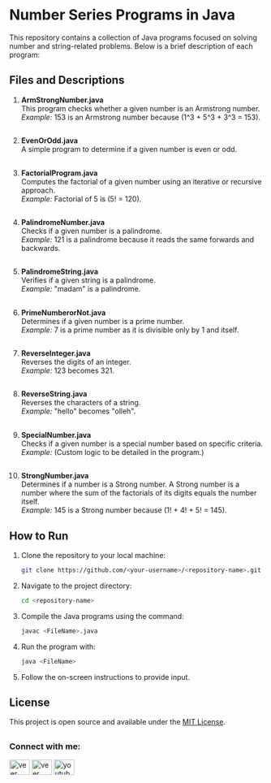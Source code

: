 # Number Series Programs in Java

This repository contains a collection of Java programs focused on solving number and string-related problems. Below is a brief description of each program:

## Files and Descriptions

1. **ArmStrongNumber.java**  
   This program checks whether a given number is an Armstrong number.  
   *Example:* 153 is an Armstrong number because \(1^3 + 5^3 + 3^3 = 153\).

   ##

3. **EvenOrOdd.java**  
   A simple program to determine if a given number is even or odd.

   ##

5. **FactorialProgram.java**  
   Computes the factorial of a given number using an iterative or recursive approach.  
   *Example:* Factorial of 5 is \(5! = 120\).

   ##

7. **PalindromeNumber.java**  
   Checks if a given number is a palindrome.  
   *Example:* 121 is a palindrome because it reads the same forwards and backwards.

   ##

9. **PalindromeString.java**  
   Verifies if a given string is a palindrome.  
   *Example:* "madam" is a palindrome.

   ##

11. **PrimeNumberorNot.java**  
   Determines if a given number is a prime number.  
   *Example:* 7 is a prime number as it is divisible only by 1 and itself.

    ##

13. **ReverseInteger.java**  
   Reverses the digits of an integer.  
   *Example:* 123 becomes 321.

    ##

15. **ReverseString.java**  
   Reverses the characters of a string.  
   *Example:* "hello" becomes "olleh".

    ##

17. **SpecialNumber.java**  
   Checks if a given number is a special number based on specific criteria.  
   *Example:* (Custom logic to be detailed in the program.)

    ##

19. **StrongNumber.java**  
    Determines if a number is a Strong number. A Strong number is a number where the sum of the factorials of its digits equals the number itself.  
    *Example:* 145 is a Strong number because \(1! + 4! + 5! = 145\).

    ##

## How to Run

1. Clone the repository to your local machine:
   ```bash
   git clone https://github.com/<your-username>/<repository-name>.git
   ```
2. Navigate to the project directory:
   ```bash
   cd <repository-name>
   ```
3. Compile the Java programs using the command:
   ```bash
   javac <FileName>.java
   ```
4. Run the program with:
   ```bash
   java <FileName>
   ```
5. Follow the on-screen instructions to provide input.
##
## License

This project is open source and available under the [MIT License](LICENSE).
##
<h3 align="left">Connect with me:</h3>
<p align="left">
<a href="https://x.com/veerSin22816021?t=o3hZnstGiN8U_nOjQWEqhw&s=09" target="blank"><img align="center" src="https://raw.githubusercontent.com/rahuldkjain/github-profile-readme-generator/master/src/images/icons/Social/twitter.svg" alt="veer singh lodhi" height="30" width="40" /></a>
<a href="https://www.linkedin.com/in/veer-singh-lodhi-6786aa325?utm_source=share&utm_campaign=share_via&utm_content=profile&utm_medium=android_app" target="blank"><img align="center" src="https://raw.githubusercontent.com/rahuldkjain/github-profile-readme-generator/master/src/images/icons/Social/linked-in-alt.svg" alt="veer singh lodhi" height="30" width="40" /></a>
  <a href="https://youtube.com//channel//UCFy1I_EXFiaI7gtsVV8ehog" target="blank"><img align="center" src="https://raw.githubusercontent.com/rahuldkjain/github-profile-readme-generator/master/src/images/icons/Social/youtube.svg" alt="youtube.com/channel/UCFy1I_EXFiaI7gtsVV8ehog" height="30" width="40" /></a>
</p>

##

